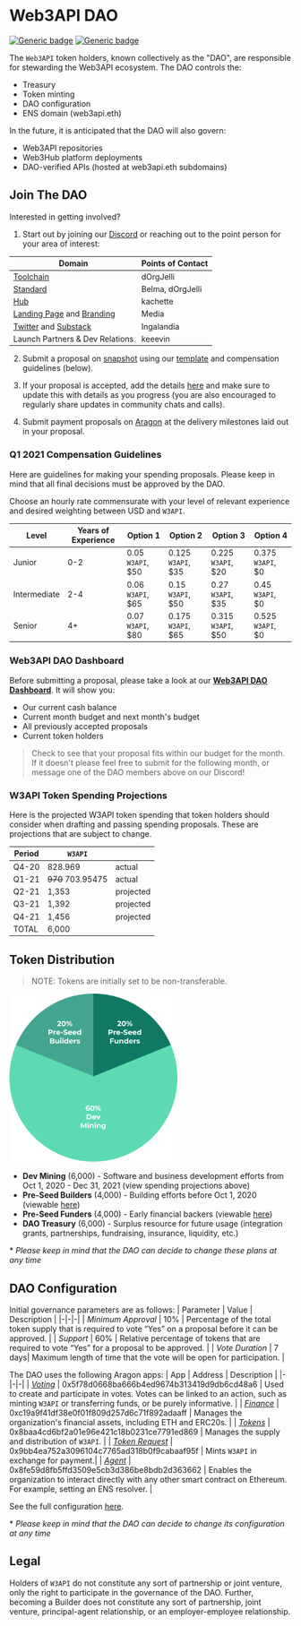 # **Web3API DAO**

[![Generic badge](https://img.shields.io/badge/Wallet-Aragon-52EBFF.svg)](https://client.aragon.org/#/w3api) [![Generic badge](https://img.shields.io/badge/Consensus-Snapshot-f6ad32.svg)](https://snapshot.page/#/web3-api)

The `Web3API` token holders, known collectively as the "DAO", are responsible for stewarding the Web3API ecosystem. The DAO controls the:

- Treasury
- Token minting
- DAO configuration
- ENS domain (web3api.eth)

In the future, it is anticipated that the DAO will also govern:

- Web3API repositories
- Web3Hub platform deployments
- DAO-verified APIs (hosted at web3api.eth subdomains)

## **Join The DAO**

Interested in getting involved?

1. Start out by joining our [Discord](https://discord.gg/Z5m88a5qWu) or reaching out to the point person for your area of interest:

| Domain                                                                                                        | Points of Contact |
| ------------------------------------------------------------------------------------------------------------- | ----------------- |
| [Toolchain](https://github.com/Web3-API/prototype)                                                            | dOrgJelli         |
| [Standard](https://github.com/Web3-API/specification)                                                         | Belma, dOrgJelli  |
| [Hub](https://github.com/Web3-API/web3hub)                                                                    | kachette          |
| [Landing Page](https://github.com/Web3-API/landing-page) and [Branding](https://github.com/Web3-API/branding) | Media             |
| [Twitter](https://twitter.com/web3api) and [Substack](https://web3api.substack.com/)                          | Ingalandia        |
| Launch Partners & Dev Relations                                                                               | keeevin           |

2. Submit a proposal on [snapshot](https://snapshot.page/#/web3-api) using our [template](./spending-proposals/000-TEMPLATE.md) and compensation guidelines (below).

3. If your proposal is accepted, add the details [here](./spending-proposals/) and make sure to update this with details as you progress (you are also encouraged to regularly share updates in community chats and calls).

4. Submit payment proposals on [Aragon](https://client.aragon.org/#/w3api) at the delivery milestones laid out in your proposal.

### **Q1 2021 Compensation Guidelines**

Here are guidelines for making your spending proposals. Please keep in mind that all final decisions must be approved by the DAO.

Choose an hourly rate commensurate with your level of relevant experience and desired weighting between USD and `W3API`.

| Level        | Years of Experience | Option 1          | Option 2           | Option 3           | Option 4          |
| ------------ | ------------------- | ----------------- | ------------------ | ------------------ | ----------------- |
| Junior       | 0-2                 | 0.05 `W3API`, $50 | 0.125 `W3API`, $35 | 0.225 `W3API`, $20 | 0.375 `W3API`, $0 |
| Intermediate | 2-4                 | 0.06 `W3API`, $65 | 0.15 `W3API`, $50  | 0.27 `W3API`, $35  | 0.45 `W3API`, $0  |
| Senior       | 4+                  | 0.07 `W3API`, $80 | 0.175 `W3API`, $65 | 0.315 `W3API`, $50 | 0.525 `W3API`, $0 |

### **Web3API DAO Dashboard**

Before submitting a proposal, please take a look at our [**Web3API DAO Dashboard**](https://docs.google.com/spreadsheets/d/1lLnMQpFiYuXlzc52gFSLk0Q4y_W9zPXh-CZpDTZd0Ug/edit?usp=sharing). It will show you:

- Our current cash balance
- Current month budget and next month's budget
- All previously accepted proposals
- Current token holders

> Check to see that your proposal fits within our budget for the month. If it doesn't please feel free to submit for the following month, or message one of the DAO members above on our Discord!

### **W3API Token Spending Projections**

Here is the projected W3API token spending that token holders should consider when drafting and passing spending proposals. These are projections that are subject to change.

| Period | `W3API`           |           |
| ------ | ----------------- | --------- |
| Q4-20  | 828.969           | actual    |
| Q1-21  | ~~970~~ 703.95475 | actual    |
| Q2-21  | 1,353             | projected |
| Q3-21  | 1,392             | projected |
| Q4-21  | 1,456             | projected |
| TOTAL  | 6,000             |           |

## **Token Distribution**

> NOTE: Tokens are initially set to be non-transferable.

<img src="./bin/token-distribution.png" width="300px"/>

- **Dev Mining** (6,000) - Software and business development efforts from Oct 1, 2020 - Dec 31, 2021 (view spending projections above)
- **Pre-Seed Builders** (4,000) - Building efforts before Oct 1, 2020 (viewable [here](./token-allocations/pre-seed-builders.csv))
- **Pre-Seed Funders** (4,000) - Early financial backers (viewable [here](./token-allocations/pre-seed-funders.csv))
- **DAO Treasury** (6,000) - Surplus resource for future usage (integration grants, partnerships, fundraising, insurance, liquidity, etc.)

\* _Please keep in mind that the DAO can decide to change these plans at any time_

## **DAO Configuration**

Initial governance parameters are as follows:
| Parameter | Value | Description |
|-|-|-|
| _Minimum Approval_ | 10% | Percentage of the total token supply that is required to vote “Yes” on a proposal before it can be approved. |
| _Support_ | 60% | Relative percentage of tokens that are required to vote “Yes” for a proposal to be approved. |
| _Vote Duration_ | 7 days| Maximum length of time that the vote will be open for participation. |

The DAO uses the following Aragon apps:
| App | Address | Description |
|-|-|-|
| _[Voting](https://help.aragon.org/article/19-voting)_ | 0x5f78d0668ba666b4ed9674b313419d9db6cd48a6 | Used to create and participate in votes. Votes can be linked to an action, such as minting `W3API` or transferring funds, or be purely informative. |
| _[Finance](https://help.aragon.org/article/20-finance)_ | 0xc19a9f41df38e0f01f809d257d6c71f892adaaff | Manages the organization's financial assets, including ETH and ERC20s. |
| _[Tokens](https://help.aragon.org/article/18-tokens)_ | 0x8baa4cd6bf2a01e96e421c18b0231ce7791ed869 | Manages the supply and distribution of `W3API`. |
| _[Token Request](https://github.com/1Hive/token-request-app/blob/master/docs/user-guide.md)_ | 0x9bb4ea752a3096104c7765ad318b0f9cabaaf95f | Mints `W3API` in exchange for payment.|
| _[Agent](https://help.aragon.org/article/37-agent)_ | 0x8fe59d8fb5ffd3509e5cb3d386be8bdb2d363662 | Enables the organization to interact directly with any other smart contract on Ethereum. For example, setting an ENS resolver. |

See the full configuration [here](https://client.aragon.org/#/w3api/permissions/).

\* _Please keep in mind that the DAO can decide to change its configuration at any time_

## **Legal**

Holders of `W3API` do not constitute any sort of partnership or joint venture, only the right to participate in the governance of the DAO. Further, becoming a Builder does not constitute any sort of partnership, joint venture, principal-agent relationship, or an employer-employee relationship.
